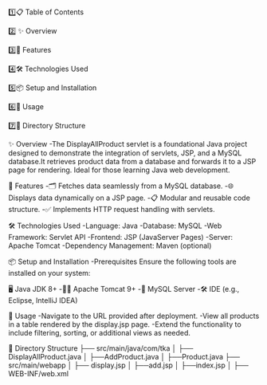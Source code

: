 1️⃣📋 Table of Contents

2️⃣ ✨ Overview

3️⃣🚀 Features

4️⃣🛠️ Technologies Used

5️⃣📦 Setup and Installation

6️⃣📖 Usage

7️⃣📂 Directory Structure


✨ Overview
-The DisplayAllProduct servlet is a foundational Java project designed to demonstrate the integration of servlets,
JSP, and a MySQL database.It retrieves product data from a database and forwards it to a JSP page for rendering. 
Ideal for those learning Java web development.



 🚀 Features
-🗂️ Fetches data seamlessly from a MySQL database.
-🌐 Displays data dynamically on a JSP page.
-📋 Modular and reusable code structure.
-✅ Implements HTTP request handling with servlets.

🛠️ Technologies Used
-Language: Java
-Database: MySQL
-Web Framework: Servlet API
-Frontend: JSP (JavaServer Pages)
-Server: Apache Tomcat
-Dependency Management: Maven (optional)

📦 Setup and Installation
-Prerequisites
Ensure the following tools are installed on your system:

🖥️ Java JDK 8+
-🐱‍💻 Apache Tomcat 9+
-🐬 MySQL Server
-🛠️ IDE (e.g., Eclipse, IntelliJ IDEA)

📖 Usage
-Navigate to the URL provided after deployment.
-View all products in a table rendered by the display.jsp page.
-Extend the functionality to include filtering, sorting, or additional views as needed.

📂 Directory Structure
├── src/main/java/com/tka
│   ├── DisplayAllProduct.java
│   ├──AddProduct.java
│   ├──Product.java
├── src/main/webapp
│   ├── display.jsp
│   ├──add.jsp
│   ├──index.jsp
│   ├── WEB-INF/web.xml

